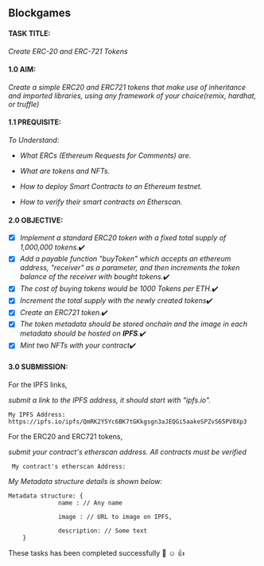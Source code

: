 ## Blockgames
#### <b>TASK TITLE</b>:
_Create ERC-20 and ERC-721 Tokens_
#### <b>1.0 AIM</b>:
_Create a simple ERC20 and ERC721 tokens that make use of inheritance and imported libraries, using any framework of your choice(remix, hardhat, or truffle)_
#### <b>1.1 PREQUISITE</b>:
 _To Understand:_
  - _What ERCs (Ethereum Requests for Comments) are._
  
  - _What are tokens and NFTs._
  
  - _How to deploy Smart Contracts to an Ethereum testnet._
  
  - _How to verify their smart contracts on Etherscan._
#### <b>2.0 OBJECTIVE</b>:
- [x] _Implement a standard ERC20 token with a fixed total supply of 1,000,000 tokens._:heavy_check_mark:
- [x] _Add a payable function "buyToken" which accepts an ethereum address, "receiver" as a parameter, and then increments the token balance of the receiver with bought tokens._:heavy_check_mark:
- [x] _The cost of buying tokens would be 1000 Tokens per ETH._:heavy_check_mark:
- [x] _Increment the total supply with the newly created tokens_:heavy_check_mark:
- [x] _Create an ERC721 token._:heavy_check_mark:
- [x] _The token metadata should be stored onchain and the image in each metadata should be hosted on **IPFS**._:heavy_check_mark:
- [x] _Mint two NFTs with your contract_:heavy_check_mark:
#### <b>3.0 SUBMISSION</b>: 
  For the IPFS links,
  
  _submit a link to the IPFS address, it should start with "ipfs.io"._
  
    My IPFS Address: https://ipfs.io/ipfs/QmRK2Y5Yc6BK7tGKkgsgn3aJEQGi5aakeSPZvS65PV8Xp3
      
  For the ERC20 and ERC721 tokens,
  
  _submit your contract's etherscan address. All contracts must be verified_
  
     My contract's etherscan Address: 

_My Metadata structure details is shown below:_

 ```
 Metadata structure: {
               name : // Any name
               
               image : // URL to image on IPFS,
               
               description: // Some text
     }
```
These tasks has been completed successfully :tada: :relaxed: :+1:
